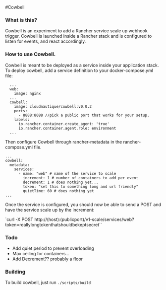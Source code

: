 #Cowbell

### What is this?
Cowbell is an experiment to add a Rancher service scale up webhook trigger. Cowbell is launched inside a Rancher stack and is configured to listen for events, and react accordingly.

### How to use Cowbell.

Cowbell is meant to be deployed as a service inside your application stack. To deploy cowbell, add a service definition to your docker-compose.yml file:

```
  ...
  web:
    image: nginx
  ...
  cowbell:
    image: cloudnautique/cowbell:v0.0.2
    ports:
      - 8888:8088 //pick a public port that works for your setup.
    labels:
      io.rancher.container.create_agent: 'true'
      io.rancher.container.agent.role: environment
  ...
```

Then configure Cowbell through rancher-metadata in the rancher-compose.yml file.

```
...
cowbell:
  metadata:
    services:
      - name: "web" # name of the service to scale
        increment: 1 # number of containers to add per event
        decrement: 1 # does nothing yet...
        token: "set this to something long and url friendly"
        quietTime: 60 # does nothing yet
...
```

Once the service is configured, you should now be able to send a POST and have the service scale up by the increment:

`curl -X POST http://(host):(publicport)/v1-scale/services/web?token=reallylongtokenthatshouldbekeptsecret``

### Todo

* Add quiet period to prevent overloading
* Max ceiling for containers...
* Add Decrement?? probably a floor

### Building

To build cowbell, just run `./scripts/build`

